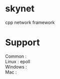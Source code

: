 skynet
======

cpp network framework 


Support
=======
Common : <br/>
Linux : epoll <br/>
Windows : <br/>
Mac : <br/>

